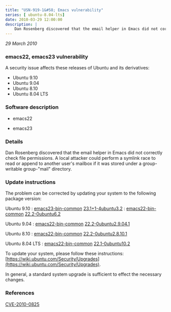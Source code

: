 ```yaml
---
title: "USN-919-1&#58; Emacs vulnerability"
series: [ ubuntu-8.04-lts]
date: 2010-03-29 12:00:00
description: |
    Dan Rosenberg discovered that the email helper in Emacs did not correctly check file permissions.  A local attacker could perform a symlink race to read or append to another user&#39;s mailbox if it was stored under a group-writable group-&quot;mail&quot; directory. 
--- 
```

 
 

*29 March 2010*

### emacs22, emacs23 vulnerability

A security issue affects these releases of Ubuntu and its derivatives:

* Ubuntu 9.10
* Ubuntu 9.04
* Ubuntu 8.10
* Ubuntu 8.04 LTS

### Software description

* emacs22 

* emacs23 

### Details

Dan Rosenberg discovered that the email helper in Emacs did not correctly check file permissions. A local attacker could perform a symlink race to read or append to another user&#39;s mailbox if it was stored under a group-writable group-&quot;mail&quot; directory. 

### Update instructions

The problem can be corrected by updating your system to the following package version:

Ubuntu 9.10
 : [emacs23-bin-common](https://launchpad.net/ubuntu/+source/emacs23) <span> [23.1+1-4ubuntu3.2](https://launchpad.net/ubuntu/+source/emacs23/23.1+1-4ubuntu3.2) </span> 
 : [emacs22-bin-common](https://launchpad.net/ubuntu/+source/emacs22) <span> [22.2-0ubuntu6.2](https://launchpad.net/ubuntu/+source/emacs22/22.2-0ubuntu6.2) </span> 

Ubuntu 9.04
 : [emacs22-bin-common](https://launchpad.net/ubuntu/+source/emacs22) <span> [22.2-0ubuntu2.9.04.1](https://launchpad.net/ubuntu/+source/emacs22/22.2-0ubuntu2.9.04.1) </span> 

Ubuntu 8.10
 : [emacs22-bin-common](https://launchpad.net/ubuntu/+source/emacs22) <span> [22.2-0ubuntu2.8.10.1](https://launchpad.net/ubuntu/+source/emacs22/22.2-0ubuntu2.8.10.1) </span> 

Ubuntu 8.04 LTS
 : [emacs22-bin-common](https://launchpad.net/ubuntu/+source/emacs22) <span> [22.1-0ubuntu10.2](https://launchpad.net/ubuntu/+source/emacs22/22.1-0ubuntu10.2) </span> 

To update your system, please follow these instructions: [https://wiki.ubuntu.com/Security/Upgrades](https://wiki.ubuntu.com/Security/Upgrades).

In general, a standard system upgrade is sufficient to effect the necessary changes. 

### References

 
 [CVE-2010-0825](http://people.ubuntu.com/~ubuntu-security/cve/CVE-2010-0825)
 

